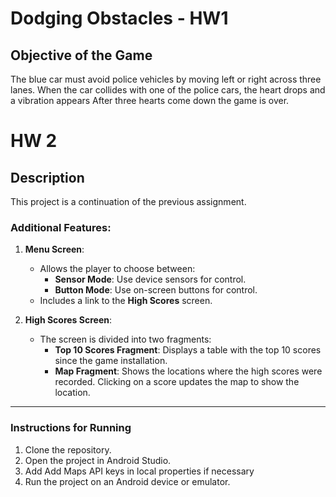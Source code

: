 # Dodging Obstacles - HW1

## Objective of the Game

The blue car must avoid police vehicles by moving left or right across three lanes.
When the car collides with one of the police cars, the heart drops and a vibration appears
After three hearts come down the game is over.

# HW 2

## Description
This project is a continuation of the previous assignment. 



### Additional Features:
1. **Menu Screen**:
   - Allows the player to choose between:
     - **Sensor Mode**: Use device sensors for control.
     - **Button Mode**: Use on-screen buttons for control.
   - Includes a link to the **High Scores** screen.

2. **High Scores Screen**:
   - The screen is divided into two fragments:
     - **Top 10 Scores Fragment**: Displays a table with the top 10 scores since the game installation.
     - **Map Fragment**: Shows the locations where the high scores were recorded. Clicking on a score updates the map to show the location.

---

### Instructions for Running
1. Clone the repository.
2. Open the project in Android Studio.
3. Add Add Maps API keys in local properties if necessary 
4. Run the project on an Android device or emulator.


